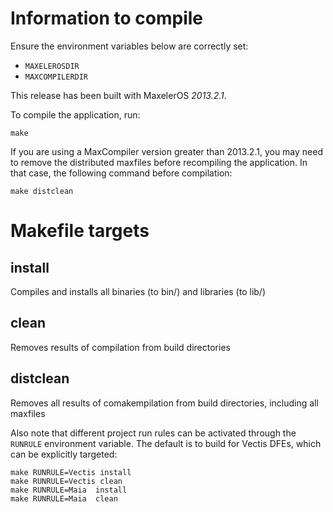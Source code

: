# Information to compile

Ensure the environment variables below are correctly set:
  * `MAXELEROSDIR`
  * `MAXCOMPILERDIR`

This release has been built with MaxelerOS *2013.2.1*.

To compile the application, run:

    make

If you are using a MaxCompiler version greater than 2013.2.1, you may need to
remove the distributed maxfiles before recompiling the application. In that
case, the following command before compilation:

    make distclean

# Makefile targets

## install  

Compiles and installs all binaries (to bin/) and libraries (to lib/)  

## clean  

Removes results of compilation from build directories  

## distclean  

Removes all results of comakempilation from build directories, including all maxfiles


Also note that different project run rules can be activated through the
`RUNRULE` environment variable.  The default is to build for Vectis DFEs,
which can be explicitly targeted:

    make RUNRULE=Vectis install  
    make RUNRULE=Vectis clean  
    make RUNRULE=Maia  install  
    make RUNRULE=Maia  clean
